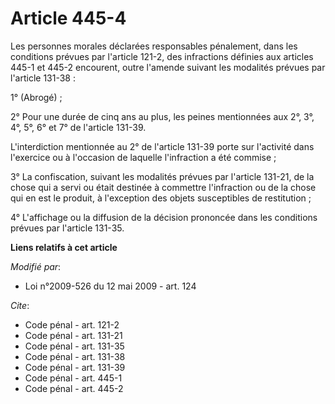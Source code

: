 # Article 445-4

Les personnes morales déclarées responsables pénalement, dans les conditions prévues par l'article 121-2, des infractions
définies aux articles 445-1 et 445-2 encourent, outre l'amende suivant les modalités prévues par l'article 131-38 : 

1° (Abrogé) ; 

2° Pour une durée de cinq ans au plus, les peines mentionnées aux 2°, 3°, 4°, 5°, 6° et 7° de l'article 131-39.

L'interdiction mentionnée au 2° de l'article 131-39 porte sur l'activité dans l'exercice ou à l'occasion de laquelle
l'infraction a été commise ; 

3° La confiscation, suivant les modalités prévues par l'article 131-21, de la chose qui a servi ou était destinée à commettre
l'infraction ou de la chose qui en est le produit, à l'exception des objets susceptibles de restitution ; 

4° L'affichage ou la diffusion de la décision prononcée dans les conditions prévues par l'article 131-35.

**Liens relatifs à cet article**

_Modifié par_:

  - Loi n°2009-526 du 12 mai 2009 - art. 124

_Cite_:

  - Code pénal - art. 121-2
  - Code pénal - art. 131-21
  - Code pénal - art. 131-35
  - Code pénal - art. 131-38
  - Code pénal - art. 131-39
  - Code pénal - art. 445-1
  - Code pénal - art. 445-2
